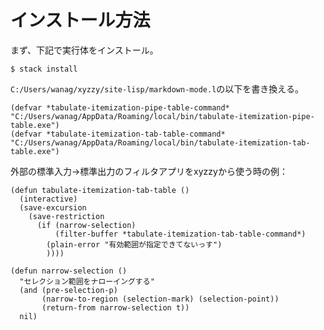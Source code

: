 ﻿# インストール方法

まず、下記で実行体をインストール。

~~~
$ stack install
~~~

`C:/Users/wanag/xyzzy/site-lisp/markdown-mode.l`の以下を書き換える。

~~~
(defvar *tabulate-itemization-pipe-table-command* "C:/Users/wanag/AppData/Roaming/local/bin/tabulate-itemization-pipe-table.exe")
(defvar *tabulate-itemization-tab-table-command* "C:/Users/wanag/AppData/Roaming/local/bin/tabulate-itemization-tab-table.exe")
~~~

外部の標準入力->標準出力のフィルタアプリをxyzzyから使う時の例：

~~~
(defun tabulate-itemization-tab-table ()
  (interactive)
  (save-excursion
    (save-restriction
      (if (narrow-selection)
          (filter-buffer *tabulate-itemization-tab-table-command*)
        (plain-error "有効範囲が指定できてないっす")
        ))))

(defun narrow-selection ()
  "セレクション範囲をナローイングする"
  (and (pre-selection-p)
       (narrow-to-region (selection-mark) (selection-point))
       (return-from narrow-selection t))
  nil)
~~~
